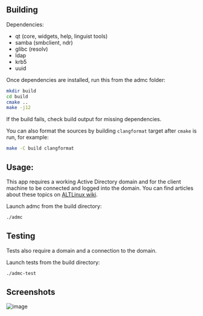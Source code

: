 
## Building

Dependencies:
* qt (core, widgets, help, linguist tools)
* samba (smbclient, ndr)
* glibc (resolv)
* ldap
* krb5
* uuid

Once dependencies are installed, run this from the admc folder:
```sh
mkdir build
cd build
cmake ..
make -j12
```

If the build fails, check build output for missing dependencies.

You can also format the sources by building `clangformat`
target after `cmake` is run, for example:

```sh
make -C build clangformat
```

## Usage:

This app requires a working Active Directory domain and for the client machine to be connected and logged into the domain. You can find articles about these topics on [ALTLinux wiki](https://www.altlinux.org/%D0%94%D0%BE%D0%BC%D0%B5%D0%BD).

Launch admc from the build directory:
```sh
./admc
```

## Testing

Tests also require a domain and a connection to the domain.

Launch tests from the build directory:
```sh
./admc-test
```

## Screenshots

![image](https://i.imgur.com/GuRmwnq.png)
